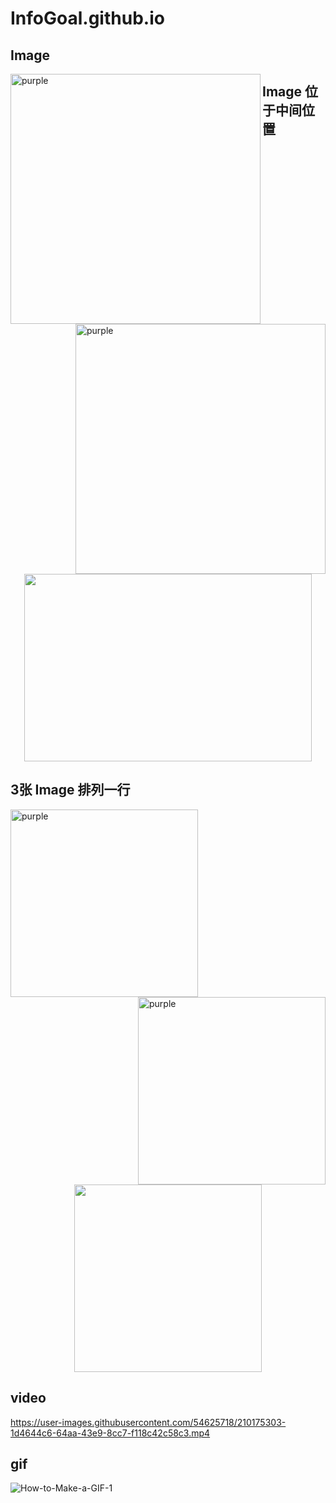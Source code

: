 # InfoGoal.github.io


## Image
<img align="left" width="400" height="400" src="https://p.ipic.vip/4fw1p0.jpeg" alt="purple">
<img align="right" width="400" height="400"src="https://p.ipic.vip/4fw1p0.jpeg" alt="purple">



## Image 位于中间位置

<p align="center">
  <img width="460" height="300" src="http://www.fillmurray.com/460/300">
</p>



## 3张 Image 排列一行

<img align="left" width="300" height="300" src="https://p.ipic.vip/4fw1p0.jpeg" alt="purple">
<img align="right" width="300" height="300"src="https://p.ipic.vip/4fw1p0.jpeg" alt="purple">

<p align="center">
  <img width="300" height="300" src="http://www.fillmurray.com/460/300">
</p>





## video
https://user-images.githubusercontent.com/54625718/210175303-1d4644c6-64aa-43e9-8cc7-f118c42c58c3.mp4




## gif
![How-to-Make-a-GIF-1](https://user-images.githubusercontent.com/54625718/210175508-7c9659f0-0251-4efd-a685-7d9272b9a615.gif)

